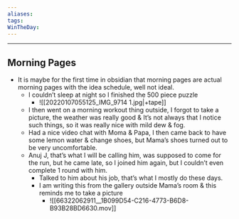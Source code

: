 ```yaml
---
aliases:
tags:
WinTheDay: 
---
```


---
## Morning Pages
- It is maybe for the first time in obsidian that morning pages are actual morning pages with the idea schedule, well not ideal.
	- I couldn’t sleep at night so I finished the 500 piece puzzle
		- ![[20220107055125_IMG_9714 1.jpg|+tape]]
	- I then went on a morning workout thing outside, I forgot to take a picture, the weather was really good & It’s not always that I notice such things, so it was really nice with mild dew & fog.
	- Had a nice video chat with Moma & Papa, I then came back to have some lemon water & change shoes, but Mama’s shoes turned out to be very uncomfortable.
	- Anuj J, that’s what I will be calling him, was supposed to come for the run, but he came late, so I joined him again, but I couldn’t even complete 1 round with him.
		- Talked to him about his job, that’s what I mostly do these days.
		- I am writing this from the gallery outside Mama’s room & this reminds me to take a picture
			- ![[66322062911__1B099D54-C216-4773-B6D8-B93B28BD6630.mov]]